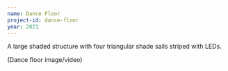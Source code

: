 ```yaml
---
name: Dance Floor
project-id: dance-floor
year: 2021
---
```

A large shaded structure with four triangular shade sails striped with LEDs.

(Dance floor image/video)
